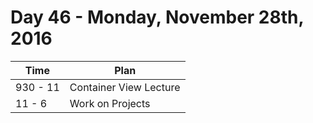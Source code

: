 # Day 46  - Monday, November 28th, 2016


Time        |   Plan   |
----------------|-------
930 - 11 | Container View Lecture
11 - 6 | Work on Projects
